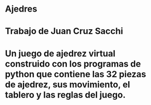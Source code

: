 # Ajedres

# Trabajo de Juan Cruz Sacchi

# Un juego de ajedrez virtual construido con los programas de python que contiene las 32 piezas de ajedrez, sus movimiento, el tablero y las reglas del juego.
